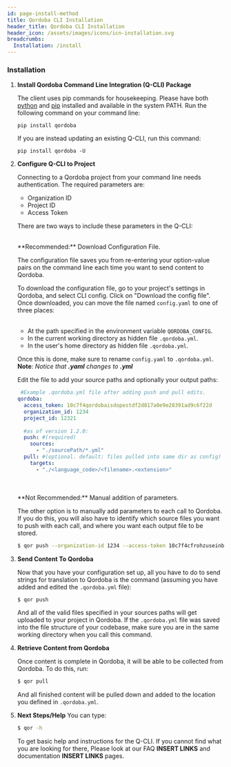```yaml
---
id: page-install-method
title: Qordoba CLI Installation
header_title: Qordoba CLI Installation
header_icon: /assets/images/icons/icn-installation.svg
breadcrumbs:
  Installation: /install
---
```



### Installation

1. **Install Qordoba Command Line Integration (Q-CLI) Package**

    The client uses pip commands for housekeeping. Please have both [python](https://www.python.org/) and [pip](https://pip.pypa.io/en/stable/installing/#) installed and available in the system PATH. Run the following command on your command line:

    ```
    pip install qordoba
    ```
    If you are instead updating an existing Q-CLI, run this command:

    ```
    pip install qordoba -U
    ```

2. **Configure Q-CLI to Project**

    Connecting to a Qordoba project from your command line needs authentication. The required parameters are: 
    - Organization ID
    - Project ID
    - Access Token

    There are two ways to include these parameters in the Q-CLI:

    <br/>
    **Recommended:** Download Configuration File.

    The configuration file saves you from re-entering your option-value pairs on the command line each time you want to send content to Qordoba.
    
    To download the configuration file, go to your project's settings in Qordoba, and select CLI config. Click on "Download the config file". Once downloaded, you can move the file named `config.yaml` to one of three places:<br/><br/>
    -   At the path specified in the environment variable `QORDOBA_CONFIG`.<br/>
    -   In the current working directory as hidden file `.qordoba.yml`.<br/>
    -   In the user's home directory as hidden file `.qordoba.yml`.

    Once this is done, make sure to rename `config.yaml` to `.qordoba.yml`.<br/>
    **Note**: _Notice that **.yaml** changes to **.yml**_

    Edit the file to add your source paths and optionally your output paths:

    ```yaml
     #Example .qordoba.yml file after adding push and pull edits.
    qordoba: 
      access_token: 10c7f4qordobaisdopestdf2d817a0e9e28391ad9c6f22d
      organization_id: 1234
      project_id: 12321
       
      #as of version 1.2.0:
      push: #(required)
        sources:
          - "./sourcePath/*.yml"
      pull: #(optional. default: files pulled into same dir as config)
        targets:
          - "./<language_code>/<filename>.<extension>" 
    ```
    <br/>
    <br/>
    **Not Recommended:** Manual addition of parameters.

    The other option is to manually add parameters to each call to Qordoba. If you do this, you will also have to identify which source files you want to push with each call, and where you want each output file to be stored.

    ```bash
    $ qor push --organization-id 1234 --access-token 10c7f4cfrohzuseinbedarfeswenige2d --project-id 4422
    ```

3. **Send Content To Qordoba**

    Now that you have your configuration set up, all you have to do to send strings for translation to Qordoba is the command (assuming you have added and edited the `.qordoba.yml` file):

    ```bash
    $ qor push
    ```
    And all of the valid files specified in your sources paths will get uploaded to your project in Qordoba. If the `.qordoba.yml` file was saved into the file structure of your codebase, make sure you are in the same working directory when you call this command.

4. **Retrieve Content from Qordoba**

    Once content is complete in Qordoba, it will be able to be collected from Qordoba. To do this, run:

    ```bash
    $ qor pull
    ```

    And all finished content will be pulled down and added to the location you defined in `.qordoba.yml`.

5. **Next Steps/Help**
    You can type:

    ```bash
    $ qor -h
    ```
    To get basic help and instructions for the Q-CLI. If you cannot find what you are looking for there, Please look at our FAQ **INSERT LINKS** and documentation **INSERT LINKS** pages.